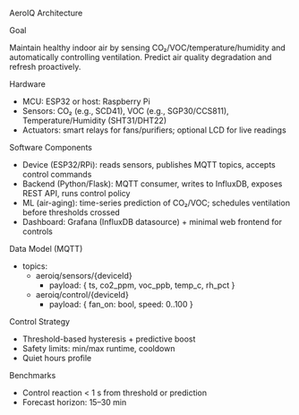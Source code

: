 AeroIQ Architecture

Goal

Maintain healthy indoor air by sensing CO₂/VOC/temperature/humidity and automatically controlling ventilation. Predict air quality degradation and refresh proactively.

Hardware

- MCU: ESP32 or host: Raspberry Pi
- Sensors: CO₂ (e.g., SCD41), VOC (e.g., SGP30/CCS811), Temperature/Humidity (SHT31/DHT22)
- Actuators: smart relays for fans/purifiers; optional LCD for live readings

Software Components

- Device (ESP32/RPi): reads sensors, publishes MQTT topics, accepts control commands
- Backend (Python/Flask): MQTT consumer, writes to InfluxDB, exposes REST API, runs control policy
- ML (air-aging): time-series prediction of CO₂/VOC; schedules ventilation before thresholds crossed
- Dashboard: Grafana (InfluxDB datasource) + minimal web frontend for controls

Data Model (MQTT)

- topics:
  - aeroiq/sensors/{deviceId}
    - payload: { ts, co2_ppm, voc_ppb, temp_c, rh_pct }
  - aeroiq/control/{deviceId}
    - payload: { fan_on: bool, speed: 0..100 }

Control Strategy

- Threshold-based hysteresis + predictive boost
- Safety limits: min/max runtime, cooldown
- Quiet hours profile

Benchmarks

- Control reaction < 1 s from threshold or prediction
- Forecast horizon: 15–30 min


